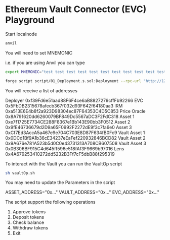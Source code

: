 # Ethereum Vault Connector (EVC) Playground

Start localnode 


```bash
anvil
```

You will need to set MNEMONIC

i.e. if you are using Anvil you can type 
```bash
export MNEMONIC="test test test test test test test test test test test junk"
```

```bash
forge script script/01_Deployment.s.sol:Deployment --rpc-url "http://127.0.0.1:8545" --broadcast
```

You will receive a list of addresses

  Deployer 0xf39Fd6e51aad88F6F4ce6aB8827279cffFb92266
  EVC 0x5FbDB2315678afecb367f032d93F642f64180aa3
  IRM 0xa513E6E4b8f2a923D98304ec87F64353C4D5C853
  Price Oracle 0x8A791620dd6260079BF849Dc5567aDC3F2FdC318
  Asset 1 0xe7f1725E7734CE288F8367e1Bb143E90bb3F0512
  Asset 2 0x9fE46736679d2D9a65F0992F2272dE9f3c7fa6e0
  Asset 3 0xCf7Ed3AccA5a467e9e704C703E8D87F634fB0Fc9
  Vault Asset 1 0x0DCd1Bf9A1b36cE34237eEaFef220932846BCD82
  Vault Asset 2 0x9A676e781A523b5d0C0e43731313A708CB607508
  Vault Asset 3 0x0B306BF915C4d645ff596e518fAf3F9669b97016
  Lens 0x4A679253410272dd5232B3Ff7cF5dbB88f295319


To interact with the Vault you can run the VaultOp script 

```bash
sh vaultOp.sh
```

You may need to update the Parameters in the script

ASSET_ADDRESS="0x..."
VAULT_ADDRESS="0x..."
EVC_ADDRESS="0x..."

The script support the following operations

1) Approve tokens
2) Deposit tokens    
3) Check balance
4) Withdraw tokens
5) Exit
  



